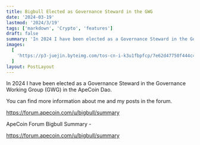 ```yaml
---
title: Bigbull Elected as Governance Steward in the GWG
date: '2024-03-19'
lastmod: '2024/3/19'
tags: ['markdown', 'Crypto', 'features']
draft: false
summary: 'In 2024 I have been elected as a Governance Steward in the Governance Working Group (GWG) in the ApeCoin Dao. '
images:
  [
    'https://p3-juejin.byteimg.com/tos-cn-i-k3u1fbpfcp/7e62d47750f444c4a6bc73cb8d8c2427~tplv-k3u1fbpfcp-watermark.image?',
  ]
layout: PostLayout
---
```


In 2024 I have been elected as a Governance Steward in the Governance Working Group (GWG) in the ApeCoin Dao.

You can find more information about me and my posts in the forum.

https://forum.apecoin.com/u/bigbull/summary

ApeCoin Forum Bigbull Summary -

https://forum.apecoin.com/u/bigbull/summary
